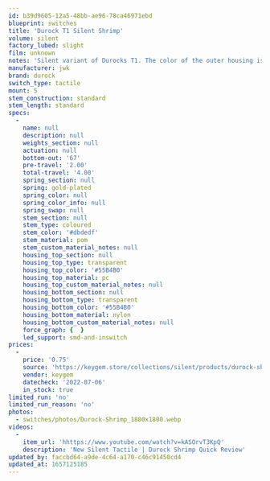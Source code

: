 ```yaml
---
id: b39d9605-12a5-48bb-ae96-78ca46971ebd
blueprint: switches
title: 'Durock T1 Silent Shrimp'
volume: silent
factory_lubed: slight
film: unknown
notes: 'Silent variant of Durocks T1. The color of the outer housing is PANTONE 15-5217 TCX Blue Turquoise.'
manufacturer: jwk
brand: durock
switch_type: tactile
mount: 5
stem_construction: standard
stem_length: standard
specs:
  -
    name: null
    description: null
    weights_section: null
    actuation: null
    bottom-out: '67'
    pre-travel: '2.00'
    total-travel: '4.00'
    spring_section: null
    spring: gold-plated
    spring_color: null
    spring_color_info: null
    spring_swap: null
    stem_section: null
    stem_type: coloured
    stem_color: '#dbdedf'
    stem_material: pom
    stem_custom_material_notes: null
    housing_top_section: null
    housing_top_type: transparent
    housing_top_color: '#55B4B0'
    housing_top_material: pc
    housing_top_custom_material_notes: null
    housing_bottom_section: null
    housing_bottom_type: transparent
    housing_bottom_color: '#55B4B0'
    housing_bottom_material: nylon
    housing_bottom_custom_material_notes: null
    force_graph: {  }
    led_support: smd-and-inswitch
prices:
  -
    price: '0.75'
    source: 'https://keygem.store/collections/silent/products/durock-shrimp-silent-tactile-t1-10pcs'
    vendor: keygem
    datecheck: '2022-07-06'
    in_stock: true
limited_run: 'no'
limited_run_reason: 'no'
photos:
  - switches/photos/Durock-Shrimp_1800x1800.webp
videos:
  -
    item_url: 'hhttps://www.youtube.com/watch?v=kASOrvT3KpQ'
    description: 'New Silent Tactile | Durock Shrimp Quick Review'
updated_by: faccbd64-a9de-4c64-a170-c46c91450cd4
updated_at: 1657125185
---
```

